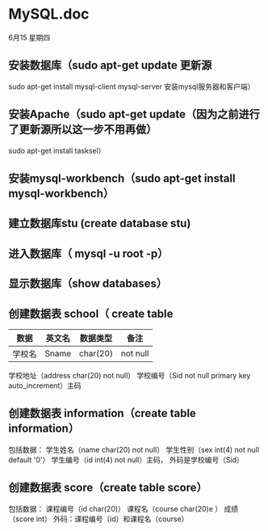 # MySQL.doc
6月15 星期四
## 安装数据库（sudo apt-get update 更新源
sudo apt-get install mysql-client mysql-server 安装mysql服务器和客户端）
## 安装Apache（sudo apt-get update（因为之前进行了更新源所以这一步不用再做）
sudo apt-get install tasksel）
## 安装mysql-workbench（sudo apt-get install mysql-workbench）
## 建立数据库stu (create database stu)
## 进入数据库（ mysql -u root -p）
## 显示数据库（show databases）
## 创建数据表 school（ create table 
数据|英文名|数据类型|备注
-----|-----|-----|-----
学校名|Sname|char(20)| not null|
学校地址（address char(20) not null）
学校编号（Sid not null primary key auto_increment）主码
## 创建数据表 information（create table information）
包括数据：
学生姓名（name char(20) not null）
学生性别（sex int(4) not null default '0'）
学生编号（id int(4) not null）主码， 外码是学校编号（Sid）
## 创建数据表 score（create table score）
包括数据：
课程编号（id char(20)）
课程名（course char(20)e ）
成绩（score  int） 
外码：课程编号（id）和课程名（course）
